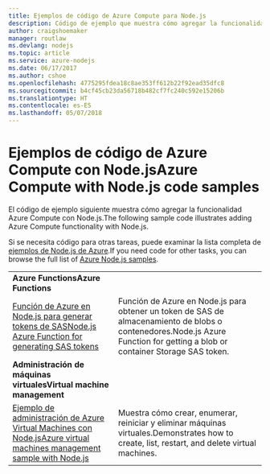 ```yaml
---
title: Ejemplos de código de Azure Compute para Node.js
description: Código de ejemplo que muestra cómo agregar la funcionalidad Azure Compute con Node.js.
author: craigshoemaker
manager: routlaw
ms.devlang: nodejs
ms.topic: article
ms.service: azure-nodejs
ms.date: 06/17/2017
ms.author: cshoe
ms.openlocfilehash: 4775295fdea18c8ae353ff612b22f92ead35dfc8
ms.sourcegitcommit: b4cf45cb23da56718b482cf7fc240c592e15206b
ms.translationtype: HT
ms.contentlocale: es-ES
ms.lasthandoff: 05/07/2018
---
```

# <a name="azure-compute-with-nodejs-code-samples"></a><span data-ttu-id="4416c-103">Ejemplos de código de Azure Compute con Node.js</span><span class="sxs-lookup"><span data-stu-id="4416c-103">Azure Compute with Node.js code samples</span></span>

<span data-ttu-id="4416c-104">El código de ejemplo siguiente muestra cómo agregar la funcionalidad Azure Compute con Node.js.</span><span class="sxs-lookup"><span data-stu-id="4416c-104">The following sample code illustrates adding Azure Compute functionality with Node.js.</span></span>

<span data-ttu-id="4416c-105">Si se necesita código para otras tareas, puede examinar la lista completa de [ejemplos de Node.js de Azure](https://azure.microsoft.com/resources/samples/?term=nodejs).</span><span class="sxs-lookup"><span data-stu-id="4416c-105">If you need code for other tasks, you can browse the full list of [Azure Node.js samples](https://azure.microsoft.com/resources/samples/?term=nodejs).</span></span>

| | |
|---|---|
| <span data-ttu-id="4416c-106">**Azure Functions**</span><span class="sxs-lookup"><span data-stu-id="4416c-106">**Azure Functions**</span></span> ||
| [<span data-ttu-id="4416c-107">Función de Azure en Node.js para generar tokens de SAS</span><span class="sxs-lookup"><span data-stu-id="4416c-107">Node.js Azure Function for generating SAS tokens</span></span>](https://azure.microsoft.com/resources/samples/functions-node-sas-token/) | <span data-ttu-id="4416c-108">Función de Azure en Node.js para obtener un token de SAS de almacenamiento de blobs o contenedores.</span><span class="sxs-lookup"><span data-stu-id="4416c-108">Node.js Azure Function for getting a blob or container Storage SAS token.</span></span> |
| <span data-ttu-id="4416c-109">**Administración de máquinas virtuales**</span><span class="sxs-lookup"><span data-stu-id="4416c-109">**Virtual machine management**</span></span> ||
| [<span data-ttu-id="4416c-110">Ejemplo de administración de Azure Virtual Machines con Node.js</span><span class="sxs-lookup"><span data-stu-id="4416c-110">Azure virtual machines management sample with Node.js</span></span>](https://github.com/Azure-Samples/compute-node-manage-vm) | <span data-ttu-id="4416c-111">Muestra cómo crear, enumerar, reiniciar y eliminar máquinas virtuales.</span><span class="sxs-lookup"><span data-stu-id="4416c-111">Demonstrates how to create, list, restart, and delete virtual machines.</span></span> |